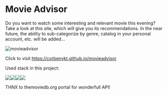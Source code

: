 
# Movie Advisor

Do you want to watch some interesting and relevant movie this evening?
Take a look at this site, which will give you its recommendations. In the near future, the ability to sub-categorize by genre, catalog in your personal account, etc. will be added...


![movieadvisor](https://corbenykt.github.io/movieadvisor/Logo.png)

Click to visit https://corbenykt.github.io/movieadvisor

Used stack in this project:

<img src='https://img.shields.io/badge/react-black?logo=react' /><img src='https://img.shields.io/badge/javascript-black?logo=javascript' /><img src='https://img.shields.io/badge/TailwindCSS-black?logo=tailwindcss' /><img src='https://img.shields.io/badge/TMDB-black?logo=themoviedatabase' />

THNX to themoviedb.org portal for wonderfull API!

